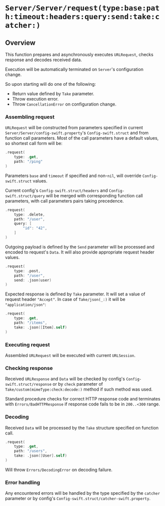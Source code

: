 # ``Server/Server/request(type:base:path:timeout:headers:query:send:take:catcher:)``

## Overview

This function prepares and asynchronously executes `URLRequest`, checks response and decodes received data.

Execution will be automatically terminated on ``Server``'s configuration change.

So upon starting will do one of the following:

* Return value defined by ``Take`` parameter.
* Throw execution error.
* Throw `CancellationError` on configuration change.

### Assembling request

`URLRequest` will be constructed from parameters specified in current ``Server/Server/config-swift.property``'s ``Config-swift.struct`` and from function call parameters. Most of the call parameters have a default values, so shortest call form will be:

```swift
.request(
    type: .get,
    path: "/ping"
)
```

Parameters `base` and `timeout` if specified and non-`nil`, will override ``Config-swift.struct`` values.

Current config's ``Config-swift.struct/headers`` and ``Config-swift.struct/query`` will be merged with corresponding function call parameters, with call parameters pairs taking precedence.

```swift
.request(
    type: .delete,
    path: "/user",
    query: [
        "id": "42",
    ]
)
```

Outgoing payload is defined by the ``Send`` parameter will be processed and encoded to request's `Data`. It will also provide appropriate request header values.

```swift
.request(
    type: .post,
    path: "/user",
    send: .json(user)
)
```

Expected response is defined by ``Take`` parameter. It will set a value of request header `"Accept"`. In case of ``Take/json(_:)`` it will be `"application/json"`:

```swift
.request(
    type: .get,
    path: "/items",
    take: .json([Item].self)
)
```

### Executing request

Assembled `URLRequest` will be executed with current `URLSession`.

### Checking response

Received `URLResponse` and `Data` will be checked by config's ``Config-swift.struct/response`` or by `check` parameter of  ``Take/custom(mimeType:check:decode:)`` method if such method was used.

Standard procedure checks for correct HTTP response code and terminates with ``Errors/BadHTTPResponse`` if response code fails to be in `200..<300` range.

### Decoding

Received `Data` will be processed by the ``Take`` structure specified on function call.

```swift
.request(
    type: .get,
    path: "/users",
    take: .json([User].self)
)
```

Will throw ``Errors/DecodingError`` on decoding failure. 

### Error handling

Any encountered errors will be handled by the type specified by the `catcher` parameter or by config's ``Config-swift.struct/catcher-swift.property``.
